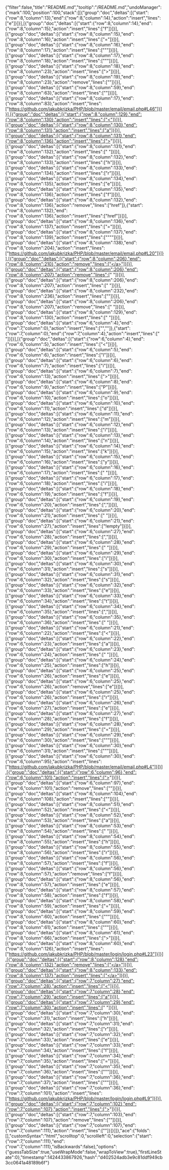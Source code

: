 {"filter":false,"title":"README.md","tooltip":"/README.md","undoManager":{"mark":100,"position":100,"stack":[[{"group":"doc","deltas":[{"start":{"row":8,"column":13},"end":{"row":8,"column":14},"action":"insert","lines":["e"]}]}],[{"group":"doc","deltas":[{"start":{"row":8,"column":14},"end":{"row":8,"column":15},"action":"insert","lines":["f"]}]}],[{"group":"doc","deltas":[{"start":{"row":8,"column":15},"end":{"row":8,"column":16},"action":"insert","lines":["="]}]}],[{"group":"doc","deltas":[{"start":{"row":8,"column":16},"end":{"row":8,"column":17},"action":"insert","lines":["\""]}]}],[{"group":"doc","deltas":[{"start":{"row":8,"column":17},"end":{"row":8,"column":18},"action":"insert","lines":["\""]}]}],[{"group":"doc","deltas":[{"start":{"row":8,"column":18},"end":{"row":8,"column":23},"action":"insert","lines":["></a>"]}]}],[{"group":"doc","deltas":[{"start":{"row":8,"column":19},"end":{"row":8,"column":23},"action":"remove","lines":["</a>"]}]}],[{"group":"doc","deltas":[{"start":{"row":8,"column":59},"end":{"row":8,"column":63},"action":"insert","lines":["</a>"]}]}],[{"group":"doc","deltas":[{"start":{"row":8,"column":17},"end":{"row":8,"column":83},"action":"insert","lines":["https://github.com/jakubkrizka/PHP/blob/master/email/email.php#L46"]}]}],[{"group":"doc","deltas":[{"start":{"row":8,"column":129},"end":{"row":8,"column":130},"action":"insert","lines":["<"]}]}],[{"group":"doc","deltas":[{"start":{"row":8,"column":130},"end":{"row":8,"column":131},"action":"insert","lines":["a"]}]}],[{"group":"doc","deltas":[{"start":{"row":8,"column":131},"end":{"row":8,"column":136},"action":"insert","lines":["></a>"]}]}],[{"group":"doc","deltas":[{"start":{"row":8,"column":131},"end":{"row":8,"column":132},"action":"insert","lines":[" "]}]}],[{"group":"doc","deltas":[{"start":{"row":8,"column":132},"end":{"row":8,"column":133},"action":"insert","lines":["h"]}]}],[{"group":"doc","deltas":[{"start":{"row":8,"column":133},"end":{"row":8,"column":134},"action":"insert","lines":["r"]}]}],[{"group":"doc","deltas":[{"start":{"row":8,"column":134},"end":{"row":8,"column":135},"action":"insert","lines":["e"]}]}],[{"group":"doc","deltas":[{"start":{"row":8,"column":135},"end":{"row":8,"column":136},"action":"insert","lines":["f"]}]}],[{"group":"doc","deltas":[{"start":{"row":8,"column":132},"end":{"row":8,"column":136},"action":"remove","lines":["href"]},{"start":{"row":8,"column":132},"end":{"row":8,"column":136},"action":"insert","lines":["href"]}]}],[{"group":"doc","deltas":[{"start":{"row":8,"column":136},"end":{"row":8,"column":137},"action":"insert","lines":["="]}]}],[{"group":"doc","deltas":[{"start":{"row":8,"column":137},"end":{"row":8,"column":139},"action":"insert","lines":["\"\""]}]}],[{"group":"doc","deltas":[{"start":{"row":8,"column":138},"end":{"row":8,"column":204},"action":"insert","lines":["https://github.com/jakubkrizka/PHP/blob/master/email/email.php#L20"]}]}],[{"group":"doc","deltas":[{"start":{"row":8,"column":206},"end":{"row":8,"column":210},"action":"remove","lines":["</a>"]}]}],[{"group":"doc","deltas":[{"start":{"row":8,"column":206},"end":{"row":8,"column":207},"action":"remove","lines":[" "]}]}],[{"group":"doc","deltas":[{"start":{"row":8,"column":206},"end":{"row":8,"column":207},"action":"insert","lines":[" "]}]}],[{"group":"doc","deltas":[{"start":{"row":8,"column":232},"end":{"row":8,"column":236},"action":"insert","lines":["</a>"]}]}],[{"group":"doc","deltas":[{"start":{"row":8,"column":206},"end":{"row":8,"column":207},"action":"remove","lines":[" "]}]}],[{"group":"doc","deltas":[{"start":{"row":8,"column":129},"end":{"row":8,"column":130},"action":"insert","lines":[" "]}]}],[{"group":"doc","deltas":[{"start":{"row":6,"column":4},"end":{"row":7,"column":0},"action":"insert","lines":["",""]},{"start":{"row":7,"column":0},"end":{"row":7,"column":4},"action":"insert","lines":["    "]}]}],[{"group":"doc","deltas":[{"start":{"row":6,"column":4},"end":{"row":6,"column":5},"action":"insert","lines":["<"]}]}],[{"group":"doc","deltas":[{"start":{"row":6,"column":5},"end":{"row":6,"column":6},"action":"insert","lines":["l"]}]}],[{"group":"doc","deltas":[{"start":{"row":6,"column":6},"end":{"row":6,"column":7},"action":"insert","lines":["i"]}]}],[{"group":"doc","deltas":[{"start":{"row":6,"column":7},"end":{"row":6,"column":13},"action":"insert","lines":["></li>"]}]}],[{"group":"doc","deltas":[{"start":{"row":6,"column":8},"end":{"row":6,"column":9},"action":"insert","lines":["P"]}]}],[{"group":"doc","deltas":[{"start":{"row":6,"column":9},"end":{"row":6,"column":10},"action":"insert","lines":["o"]}]}],[{"group":"doc","deltas":[{"start":{"row":6,"column":10},"end":{"row":6,"column":11},"action":"insert","lines":["d"]}]}],[{"group":"doc","deltas":[{"start":{"row":6,"column":11},"end":{"row":6,"column":12},"action":"insert","lines":["m"]}]}],[{"group":"doc","deltas":[{"start":{"row":6,"column":12},"end":{"row":6,"column":13},"action":"insert","lines":["í"]}]}],[{"group":"doc","deltas":[{"start":{"row":6,"column":13},"end":{"row":6,"column":14},"action":"insert","lines":["n"]}]}],[{"group":"doc","deltas":[{"start":{"row":6,"column":14},"end":{"row":6,"column":15},"action":"insert","lines":["k"]}]}],[{"group":"doc","deltas":[{"start":{"row":6,"column":15},"end":{"row":6,"column":16},"action":"insert","lines":["y"]}]}],[{"group":"doc","deltas":[{"start":{"row":6,"column":16},"end":{"row":6,"column":17},"action":"insert","lines":[" "]}]}],[{"group":"doc","deltas":[{"start":{"row":6,"column":17},"end":{"row":6,"column":18},"action":"insert","lines":["i"]}]}],[{"group":"doc","deltas":[{"start":{"row":6,"column":18},"end":{"row":6,"column":19},"action":"insert","lines":["f"]}]}],[{"group":"doc","deltas":[{"start":{"row":6,"column":19},"end":{"row":6,"column":20},"action":"insert","lines":[","]}]}],[{"group":"doc","deltas":[{"start":{"row":6,"column":20},"end":{"row":6,"column":21},"action":"insert","lines":[" "]}]}],[{"group":"doc","deltas":[{"start":{"row":6,"column":21},"end":{"row":6,"column":27},"action":"insert","lines":["!empty"]}]}],[{"group":"doc","deltas":[{"start":{"row":6,"column":27},"end":{"row":6,"column":28},"action":"insert","lines":[","]}]}],[{"group":"doc","deltas":[{"start":{"row":6,"column":28},"end":{"row":6,"column":29},"action":"insert","lines":[" "]}]}],[{"group":"doc","deltas":[{"start":{"row":6,"column":29},"end":{"row":6,"column":30},"action":"insert","lines":["i"]}]}],[{"group":"doc","deltas":[{"start":{"row":6,"column":30},"end":{"row":6,"column":31},"action":"insert","lines":["s"]}]}],[{"group":"doc","deltas":[{"start":{"row":6,"column":31},"end":{"row":6,"column":32},"action":"insert","lines":["s"]}]}],[{"group":"doc","deltas":[{"start":{"row":6,"column":32},"end":{"row":6,"column":33},"action":"insert","lines":["e"]}]}],[{"group":"doc","deltas":[{"start":{"row":6,"column":33},"end":{"row":6,"column":34},"action":"insert","lines":["t"]}]}],[{"group":"doc","deltas":[{"start":{"row":6,"column":34},"end":{"row":6,"column":35},"action":"insert","lines":[","]}]}],[{"group":"doc","deltas":[{"start":{"row":6,"column":35},"end":{"row":6,"column":36},"action":"insert","lines":[" "]}]}],[{"group":"doc","deltas":[{"start":{"row":6,"column":21},"end":{"row":6,"column":22},"action":"insert","lines":["<"]}]}],[{"group":"doc","deltas":[{"start":{"row":6,"column":22},"end":{"row":6,"column":23},"action":"insert","lines":["a"]}]}],[{"group":"doc","deltas":[{"start":{"row":6,"column":23},"end":{"row":6,"column":24},"action":"insert","lines":[" "]}]}],[{"group":"doc","deltas":[{"start":{"row":6,"column":24},"end":{"row":6,"column":25},"action":"insert","lines":["h"]}]}],[{"group":"doc","deltas":[{"start":{"row":6,"column":25},"end":{"row":6,"column":26},"action":"insert","lines":["e"]}]}],[{"group":"doc","deltas":[{"start":{"row":6,"column":25},"end":{"row":6,"column":26},"action":"remove","lines":["e"]}]}],[{"group":"doc","deltas":[{"start":{"row":6,"column":25},"end":{"row":6,"column":26},"action":"insert","lines":["r"]}]}],[{"group":"doc","deltas":[{"start":{"row":6,"column":26},"end":{"row":6,"column":27},"action":"insert","lines":["e"]}]}],[{"group":"doc","deltas":[{"start":{"row":6,"column":27},"end":{"row":6,"column":28},"action":"insert","lines":["f"]}]}],[{"group":"doc","deltas":[{"start":{"row":6,"column":28},"end":{"row":6,"column":29},"action":"insert","lines":["="]}]}],[{"group":"doc","deltas":[{"start":{"row":6,"column":29},"end":{"row":6,"column":30},"action":"insert","lines":["\""]}]}],[{"group":"doc","deltas":[{"start":{"row":6,"column":30},"end":{"row":6,"column":31},"action":"insert","lines":["\""]}]}],[{"group":"doc","deltas":[{"start":{"row":6,"column":30},"end":{"row":6,"column":95},"action":"insert","lines":["https://github.com/jakubkrizka/PHP/blob/master/email/email.php#L4"]}]}],[{"group":"doc","deltas":[{"start":{"row":6,"column":96},"end":{"row":6,"column":101},"action":"insert","lines":["></a>"]}]}],[{"group":"doc","deltas":[{"start":{"row":6,"column":97},"end":{"row":6,"column":101},"action":"remove","lines":["</a>"]}]}],[{"group":"doc","deltas":[{"start":{"row":6,"column":104},"end":{"row":6,"column":108},"action":"insert","lines":["</a>"]}]}],[{"group":"doc","deltas":[{"start":{"row":8,"column":51},"end":{"row":8,"column":52},"action":"insert","lines":["<"]}]}],[{"group":"doc","deltas":[{"start":{"row":8,"column":52},"end":{"row":8,"column":53},"action":"insert","lines":["a"]}]}],[{"group":"doc","deltas":[{"start":{"row":8,"column":53},"end":{"row":8,"column":54},"action":"insert","lines":[" "]}]}],[{"group":"doc","deltas":[{"start":{"row":8,"column":54},"end":{"row":8,"column":55},"action":"insert","lines":["h"]}]}],[{"group":"doc","deltas":[{"start":{"row":8,"column":55},"end":{"row":8,"column":56},"action":"insert","lines":["r"]}]}],[{"group":"doc","deltas":[{"start":{"row":8,"column":56},"end":{"row":8,"column":57},"action":"insert","lines":["f"]}]}],[{"group":"doc","deltas":[{"start":{"row":8,"column":56},"end":{"row":8,"column":57},"action":"remove","lines":["f"]}]}],[{"group":"doc","deltas":[{"start":{"row":8,"column":56},"end":{"row":8,"column":57},"action":"insert","lines":["e"]}]}],[{"group":"doc","deltas":[{"start":{"row":8,"column":57},"end":{"row":8,"column":58},"action":"insert","lines":["f"]}]}],[{"group":"doc","deltas":[{"start":{"row":8,"column":58},"end":{"row":8,"column":59},"action":"insert","lines":["="]}]}],[{"group":"doc","deltas":[{"start":{"row":8,"column":59},"end":{"row":8,"column":60},"action":"insert","lines":["\""]}]}],[{"group":"doc","deltas":[{"start":{"row":8,"column":60},"end":{"row":8,"column":61},"action":"insert","lines":["\""]}]}],[{"group":"doc","deltas":[{"start":{"row":8,"column":61},"end":{"row":8,"column":66},"action":"insert","lines":["></a>"]}]}],[{"group":"doc","deltas":[{"start":{"row":8,"column":60},"end":{"row":8,"column":126},"action":"insert","lines":["https://github.com/jakubkrizka/PHP/blob/master/login/login.php#L23"]}]}],[{"group":"doc","deltas":[{"start":{"row":8,"column":128},"end":{"row":8,"column":132},"action":"remove","lines":["</a>"]}]}],[{"group":"doc","deltas":[{"start":{"row":8,"column":133},"end":{"row":8,"column":137},"action":"insert","lines":["</a>"]}]}],[{"group":"doc","deltas":[{"start":{"row":7,"column":27},"end":{"row":7,"column":28},"action":"insert","lines":["<"]}]}],[{"group":"doc","deltas":[{"start":{"row":7,"column":28},"end":{"row":7,"column":29},"action":"insert","lines":["a"]}]}],[{"group":"doc","deltas":[{"start":{"row":7,"column":29},"end":{"row":7,"column":30},"action":"insert","lines":[" "]}]}],[{"group":"doc","deltas":[{"start":{"row":7,"column":30},"end":{"row":7,"column":31},"action":"insert","lines":["h"]}]}],[{"group":"doc","deltas":[{"start":{"row":7,"column":31},"end":{"row":7,"column":32},"action":"insert","lines":["r"]}]}],[{"group":"doc","deltas":[{"start":{"row":7,"column":32},"end":{"row":7,"column":33},"action":"insert","lines":["e"]}]}],[{"group":"doc","deltas":[{"start":{"row":7,"column":33},"end":{"row":7,"column":34},"action":"insert","lines":["f"]}]}],[{"group":"doc","deltas":[{"start":{"row":7,"column":34},"end":{"row":7,"column":35},"action":"insert","lines":["="]}]}],[{"group":"doc","deltas":[{"start":{"row":7,"column":35},"end":{"row":7,"column":36},"action":"insert","lines":["\""]}]}],[{"group":"doc","deltas":[{"start":{"row":7,"column":36},"end":{"row":7,"column":37},"action":"insert","lines":["\""]}]}],[{"group":"doc","deltas":[{"start":{"row":7,"column":36},"end":{"row":7,"column":101},"action":"insert","lines":["https://github.com/jakubkrizka/PHP/blob/master/login/login.php#L9"]}]}],[{"group":"doc","deltas":[{"start":{"row":7,"column":102},"end":{"row":7,"column":107},"action":"insert","lines":["></a>"]}]}],[{"group":"doc","deltas":[{"start":{"row":7,"column":103},"end":{"row":7,"column":107},"action":"remove","lines":["</a>"]}]}],[{"group":"doc","deltas":[{"start":{"row":7,"column":107},"end":{"row":7,"column":111},"action":"insert","lines":["</a>"]}]}]]},"ace":{"folds":[],"customSyntax":"html","scrolltop":0,"scrollleft":0,"selection":{"start":{"row":7,"column":111},"end":{"row":7,"column":111},"isBackwards":false},"options":{"guessTabSize":true,"useWrapMode":false,"wrapToView":true},"firstLineState":0},"timestamp":1424433867926,"hash":"d402524adb3e9c81ddf949cb3cc0641a48189b6f"}